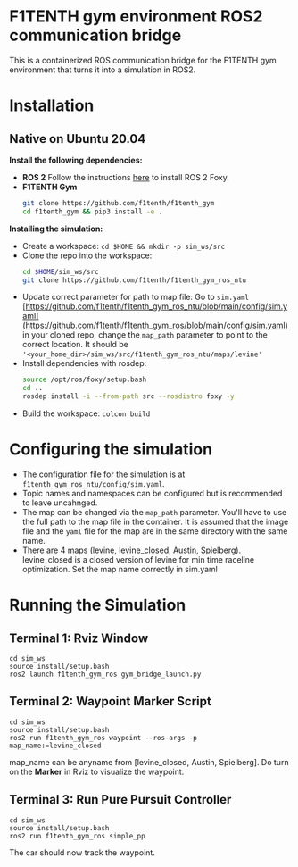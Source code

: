 # F1TENTH gym environment ROS2 communication bridge
This is a containerized ROS communication bridge for the F1TENTH gym environment that turns it into a simulation in ROS2.

# Installation

## Native on Ubuntu 20.04

**Install the following dependencies:**
- **ROS 2** Follow the instructions [here](https://docs.ros.org/en/foxy/Installation.html) to install ROS 2 Foxy.
- **F1TENTH Gym**
  ```bash
  git clone https://github.com/f1tenth/f1tenth_gym
  cd f1tenth_gym && pip3 install -e .
  ```

**Installing the simulation:**
- Create a workspace: ```cd $HOME && mkdir -p sim_ws/src```
- Clone the repo into the workspace:
  ```bash
  cd $HOME/sim_ws/src
  git clone https://github.com/f1tenth/f1tenth_gym_ros_ntu
  ```
- Update correct parameter for path to map file:
  Go to `sim.yaml` [https://github.com/f1tenth/f1tenth_gym_ros_ntu/blob/main/config/sim.yaml](https://github.com/f1tenth/f1tenth_gym_ros/blob/main/config/sim.yaml) in your cloned repo, change the `map_path` parameter to point to the correct location. It should be `'<your_home_dir>/sim_ws/src/f1tenth_gym_ros_ntu/maps/levine'`
- Install dependencies with rosdep:
  ```bash
  source /opt/ros/foxy/setup.bash
  cd ..
  rosdep install -i --from-path src --rosdistro foxy -y
  ```
- Build the workspace: ```colcon build```

# Configuring the simulation
- The configuration file for the simulation is at `f1tenth_gym_ros_ntu/config/sim.yaml`.
- Topic names and namespaces can be configured but is recommended to leave uncahnged.
- The map can be changed via the `map_path` parameter. You'll have to use the full path to the map file in the container. It is assumed that the image file and the `yaml` file for the map are in the same directory with the same name.
- There are 4 maps (levine, levine_closed, Austin, Spielberg). levine_closed is a closed version of levine for min time raceline optimization. Set the map name correctly in sim.yaml

# Running the Simulation

## Terminal 1: Rviz Window
```
cd sim_ws
source install/setup.bash
ros2 launch f1tenth_gym_ros gym_bridge_launch.py
```

## Terminal 2: Waypoint Marker Script
```
cd sim_ws
source install/setup.bash
ros2 run f1tenth_gym_ros waypoint --ros-args -p map_name:=levine_closed
```
map_name can be anyname from [levine_closed, Austin, Spielberg]. Do turn on the **Marker** in Rviz to visualize the waypoint.

## Terminal 3: Run Pure Pursuit Controller
```
cd sim_ws
source install/setup.bash
ros2 run f1tenth_gym_ros simple_pp
```
The car should now track the waypoint.
